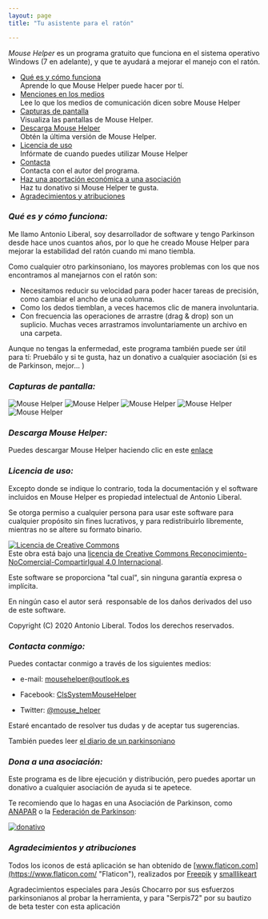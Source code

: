 ```yaml
---
layout: page
title: "Tu asistente para el ratón"

---
```

 *Mouse Helper* es un programa gratuito que funciona en el sistema operativo Windows (7 en adelante), y que te ayudará a mejorar el manejo con el ratón.  

* <span >[Qué es y cómo funciona](#features)</span>  
        Aprende lo que Mouse Helper puede hacer por tí.
* <span >[Menciones en los medios](mentions.html)</span>  
        Lee lo que los medios de comunicación dicen sobre Mouse Helper
* <span >[Capturas de pantalla](#screenshot)</span>  
         Visualiza las pantallas de Mouse Helper.
* <span >[Descarga Mouse Helper](download.html)</span>  
        Obtén la última versión de Mouse Helper.
* <span >[Licencia de uso](#licencia)</span>  
        Infórmate de cuando puedes utilizar Mouse Helper
* <span >[Contacta](#contacta)</span>  
        Contacta con el autor del programa.
* <span >[Haz una aportación económica a una asociación](#dona)</span>  
        Haz tu donativo si Mouse Helper te gusta.
* <span >[Agradecimientos y atribuciones](#agradecimientos)</span>

### <a name="features"></a><b><i>Qué es y cómo funciona:</i></b>

Me llamo Antonio Liberal, soy desarrollador de software y tengo Parkinson
      desde hace unos cuantos años, por lo que he creado Mouse Helper para
      mejorar la estabilidad del ratón cuando mi mano tiembla.

Como cualquier otro parkinsoniano, los mayores problemas con los que nos
      encontramos al manejarnos con el ratón son:

* Necesitamos reducir su velocidad para poder hacer tareas de precisión, como cambiar el ancho de una columna.
* Como los dedos tiemblan, a veces hacemos clic de manera involuntaria.
* Con frecuencia las operaciones de arrastre (drag &amp; drop) son un suplicio. Muchas veces arrastramos involuntariamente un archivo en una carpeta.

Aunque no tengas la enfermedad, este programa también puede ser útil para tí: Pruebálo y si te gusta, haz un donativo a cualquier asociación (si es de Parkinson, mejor... ) 

### <a name="screenshot"></a><b><i>Capturas de pantalla:</i></b>


<img class="img-fluid" alt="Mouse Helper" src="https://www.mousehelper.cls-system.es/assets/images/pantalla0.PNG">

<img class="img-fluid" alt="Mouse Helper" src="https://www.mousehelper.cls-system.es/assets/images/pantalla1.png">

<img class="img-fluid" alt="Mouse Helper" src="https://www.mousehelper.cls-system.es/assets/images/pantalla2.png">

<img class="img-fluid" alt="Mouse Helper" src="https://www.mousehelper.cls-system.es/assets/images/pantalla3.png">

<img class="img-fluid" alt="Mouse Helper" src="https://www.mousehelper.cls-system.es/assets/images/pantalla4.png">



### <a name="descarga"></a><b><i>Descarga Mouse Helper:</i></b>

Puedes descargar Mouse Helper haciendo clic en este [enlace](download.html)

### <a name="licencia"></a><b><i>Licencia de uso:</i></b>

Excepto donde se indique lo contrario, toda la documentación y el software incluidos en Mouse Helper es propiedad intelectual de Antonio Liberal.

Se otorga permiso a cualquier persona para usar este software para cualquier propósito sin fines lucrativos, y para redistribuirlo libremente, mientras no se altere su formato binario.
 
<a rel="license" href="http://creativecommons.org/licenses/by-nc-sa/4.0/deed.es_ES"><img alt="Licencia de Creative Commons" style="border-width:0" src="https://i.creativecommons.org/l/by-nc-sa/4.0/88x31.png" /></a><br />Este obra está bajo una <a rel="license" href="http://creativecommons.org/licenses/by-nc-sa/4.0/deed.es_ES">licencia de Creative Commons Reconocimiento-NoComercial-CompartirIgual 4.0 Internacional</a>.

Este software se proporciona "tal cual", sin ninguna garantía expresa o implícita. 

En ningún caso el autor será&nbsp; responsable de los daños derivados del uso de este software.



Copyright (C) 2020 Antonio Liberal. Todos los derechos reservados.

### <a name="contacta"></a><b><i>Contacta conmigo:</i></b>

Puedes contactar conmigo a través de los siguientes medios:

* e-mail: [mousehelper@outlook.es](mailto:mousehelper@outlook.es)
  
* Facebook: [ClsSystemMouseHelper](https://www.facebook.com/ClsSystemMouseHelper/)

* Twitter: [@mouse_helper](https://twitter.com/mouse_helper)

Estaré encantado de resolver tus dudas y de aceptar tus sugerencias.

También puedes leer [el diario de un parkinsoniano](https://diariodeunparkinsoniano.cls-system.es/)

### <a name="dona"></a><b><i>Dona a una asociación:</i></b>

Este programa es de libre ejecución y distribución, pero puedes aportar un donativo a cualquier asociación de ayuda si te apetece.

Te recomiendo que lo hagas en una Asociación de Parkinson, como [ANAPAR](http://www.anapar.org/) o la [Federación de Parkinson](https://www.esparkinson.es/):

<a href="http://www.anapar.org/anapar/participa/haz-un-donativo/"><img alt="donativo" class="img-fluid" style="horizontal-align:middle" src="https://www.mousehelper.cls-system.es/assets/images/donativo.png"></a>      

### <a name="agradecimientos"></a><b><i>Agradecimientos y atribuciones</i></b>

Todos los iconos de está aplicación se han obtenido de [www.flaticon.com](https://www.flaticon.com/ "Flaticon"), realizados por [Freepik](https://www.flaticon.com/authors/freepik "Freepik") y [smalllikeart](https://www.flaticon.es/autores/smalllikeart "smalllikeart")

Agradecimientos especiales para Jesús Chocarro por sus esfuerzos parkinsonianos al probar la herramienta, y para "Serpis72" por su bautizo de beta tester con esta aplicación

